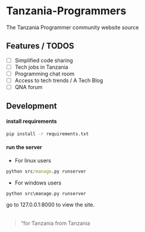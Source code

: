 # Tanzania-Programmers

The Tanzania Programmer community website source

## Features / TODOS

- [ ] Simplified code sharing
- [ ] Tech jobs in Tanzania
- [ ] Programming chat room
- [ ] Access to tech trends / A Tech Blog
- [ ] QNA forum

## Development

#### install requirements

```cmd
pip install -r requirements.txt
```

#### run the server

- For linux users
```cmd
python src/manage.py runserver
```

- For windows users
```cmd
python src\manage.py runserver
```

go to 127.0.0.1:8000 to view the site.

######

> “for Tanzania from Tanzania